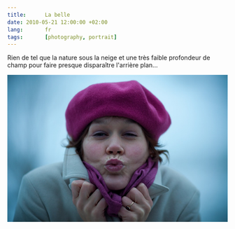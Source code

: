 ```yaml
---
title:      La belle
date: 2010-05-21 12:00:00 +02:00
lang:       fr
tags:       [photography, portrait]
---
```


Rien de tel que la nature sous la neige et une très faible profondeur de champ pour faire presque disparaître l'arrière plan…

![](la_belle.jpg "La belle")
